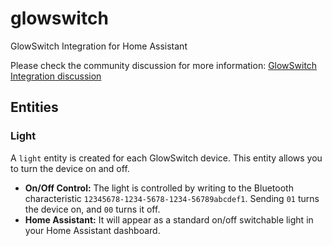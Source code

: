 # glowswitch
GlowSwitch Integration for Home Assistant

Please check the community discussion for more information: [GlowSwitch Integration discussion](https://community.home-assistant.io/t/generic-bluetooth-integration/648952)

## Entities

### Light

A `light` entity is created for each GlowSwitch device. This entity allows you to turn the device on and off.

*   **On/Off Control:** The light is controlled by writing to the Bluetooth characteristic `12345678-1234-5678-1234-56789abcdef1`. Sending `01` turns the device on, and `00` turns it off.
*   **Home Assistant:** It will appear as a standard on/off switchable light in your Home Assistant dashboard.
